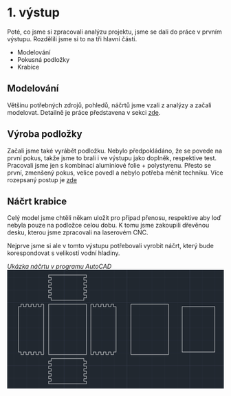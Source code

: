 # 1. výstup

Poté, co jsme si zpracovali analýzu projektu, jsme se dali do práce v prvním výstupu. Rozdělili jsme si to na tři hlavní části.
- Modelování
- Pokusná podložky
- Krabice

## Modelování

Většinu potřebných zdrojů, pohledů, náčrtů jsme vzali z analýzy a začali modelovat. Detailně je práce představena v sekci [zde](../ark-royal/uprava-modelu.md).

## Výroba podložky

Začali jsme také vyrábět podložku. Nebylo předpokládáno, že se povede na první pokus, takže jsme to brali i ve výstupu jako doplněk, respektive test.
Pracovali jsme jen s kombinací aluminiové folie + polystyrenu. Přesto se první, zmenšený pokus, velice povedl a nebylo potřeba měnit techniku.
Více rozepsaný postup je [zde](../ark-royal/vodni-hladina.md)

## Náčrt krabice

Celý model jsme chtěli někam uložit pro případ přenosu, respektive aby loď nebyla pouze na podložce celou dobu.
K tomu jsme zakoupili dřevěnou desku, kterou jsme zpracovali na laserovém CNC.

Nejprve jsme si ale v tomto výstupu potřebovali vyrobit náčrt, který bude korespondovat s velikostí vodní hladiny.

*Ukázka náčrtu v programu AutoCAD*
![Náčrt AutoCAD](../public/ark/nakres.png)